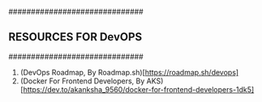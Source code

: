 ##############################
##	RESOURCES FOR DevOPS	##
##############################

1. (DevOps Roadmap, By Roadmap.sh)[https://roadmap.sh/devops]
2. (Docker For Frontend Developers, By AKS)[https://dev.to/akanksha_9560/docker-for-frontend-developers-1dk5]
